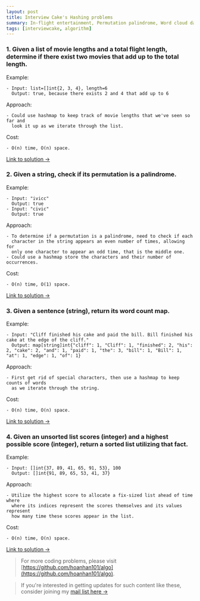 ```yaml
---
layout: post
title: Interview Cake's Hashing problems
summary: In-flight entertainment, Permutation palindrome, Word cloud data, Topscores
tags: [interviewcake, algorithm]
---
```


### 1. Given a list of movie lengths and a total flight length, determine if there exist two movies that add up to the total length.

Example:
```
- Input: list=[]int{2, 3, 4}, length=6
  Output: true, because there exists 2 and 4 that add up to 6
```

Approach:
```
- Could use hashmap to keep track of movie lengths that we've seen so far and
  look it up as we iterate through the list.
```

Cost:
```
- O(n) time, O(n) space.
```

[Link to solution →](https://github.com/hoanhan101/algo/blob/master/interviewcake/inflight_test.go)

### 2. Given a string, check if its permutation is a palindrome.

Example:
```
- Input: "ivicc"
  Output: true
- Input: "civic"
  Output: true
```

Approach:
```
- To determine if a permutation is a palindrome, need to check if each
  character in the string appears an even number of times, allowing for
  only one character to appear an odd time, that is the middle one.
- Could use a hashmap store the characters and their number of occurrences.
```

Cost:
```
- O(n) time, O(1) space.
```

[Link to solution →](https://github.com/hoanhan101/algo/blob/master/interviewcake/permutation_palindrome_test.go)

### 3. Given a sentence (string), return its word count map.

Example:
```
- Input: "Cliff finished his cake and paid the bill. Bill finished his cake at the edge of the cliff."
  Output: map[string]int{"cliff": 1, "Cliff": 1, "finished": 2, "his": 2, "cake": 2, "and": 1, "paid": 1, "the": 3, "bill": 1, "Bill": 1, "at": 1, "edge": 1, "of": 1}
```

Approach:
```
- First get rid of special characters, then use a hashmap to keep counts of words
  as we iterate through the string.
```

Cost:
```
- O(n) time, O(n) space.
```

[Link to solution →](https://github.com/hoanhan101/algo/blob/master/interviewcake/word_cloud_test.go)


### 4. Given an unsorted list scores (integer) and a highest possible score (integer), return a sorted list utilizing that fact.

Example:
```
- Input: []int{37, 89, 41, 65, 91, 53}, 100
  Output: []int{91, 89, 65, 53, 41, 37}
```

Approach:
```
- Utilize the highest score to allocate a fix-sized list ahead of time where
  where its indices represent the scores themselves and its values represent
  how many time these scores appear in the list.
```

Cost:
```
- O(n) time, O(n) space.
```

[Link to solution →](https://github.com/hoanhan101/algo/blob/master/interviewcake/top_scores_test.go)

> For more coding problems, please visit
  [https://github.com/hoanhan101/algo](https://github.com/hoanhan101/algo).

> If you're interested in getting updates for such content like these, consider
  joining my [mail list here →](https://tinyletter.com/hoanhan)
